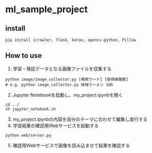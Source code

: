# ml_sample_project
## install
```
pip install icrawler, flask, keras, opencv-python, Pillow
```
## How to use
1. 学習・検証データとなる画像ファイルを収集する
```
python image/image_collector.py [検索ワード] [取得画像数]
# e.g. python image_collector.py 味噌ラーメン 100
```
2. Jupyter Notebookを起動し、my_project.ipynbを開く
```
cd ../
sh jupyter_notebook.sh
```
3. my_project.ipynbの内容を自分のテーマに合わせて編集し実行する
4. 学習結果の確認用Webサービスを起動する
```
python web/server.py
```
5. 確認用Webサービスで画像を読み込ませて結果を確認する
